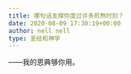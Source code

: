 ```yaml
---
title: 哪句话支撑你度过许多煎熬时刻？
date: 2020-08-09 17:30:19+00:00
author: nell nell
type: 圣经和神学
---
```

——我的恩典够你用。


